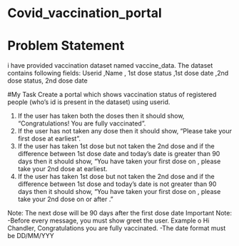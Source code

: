 # Covid_vaccination_portal
# Problem Statement
i have provided  vaccination dataset named vaccine_data. The dataset 
contains following fields:
Userid ,Name , 1st dose status ,1st dose date ,2nd dose status, 2nd dose date

#My Task
Create a portal which shows vaccination status of registered people (who’s id is present in the dataset) using userid.
1. If the user has taken both the doses then it should show, “Congratulations! You are fully vaccinated”.
2. If the user has not taken any dose then it should show, “Please take your first dose at earliest”.
3. If the user has taken 1st dose but not taken the 2nd dose and if the difference between 1st dose date and today’s date is greater than 90 days then it should show, “You have taken your first dose on <date of first dose>, please take your 2nd dose at earliest.
4. If the user has taken 1st dose but not taken the 2nd dose and if the difference between 1st dose and today’s date is not greater than 90 days then it should show, “You have taken your first dose on <date of first dose>, please take your 2nd dose on or after <next dose date>.”

Note: The next dose will be 90 days after the first dose date
Important Note:
-Before every message, you must show greet the user. Example
o Hi Chandler, Congratulations you are fully vaccinated.
-The date format must be DD/MM/YYY
